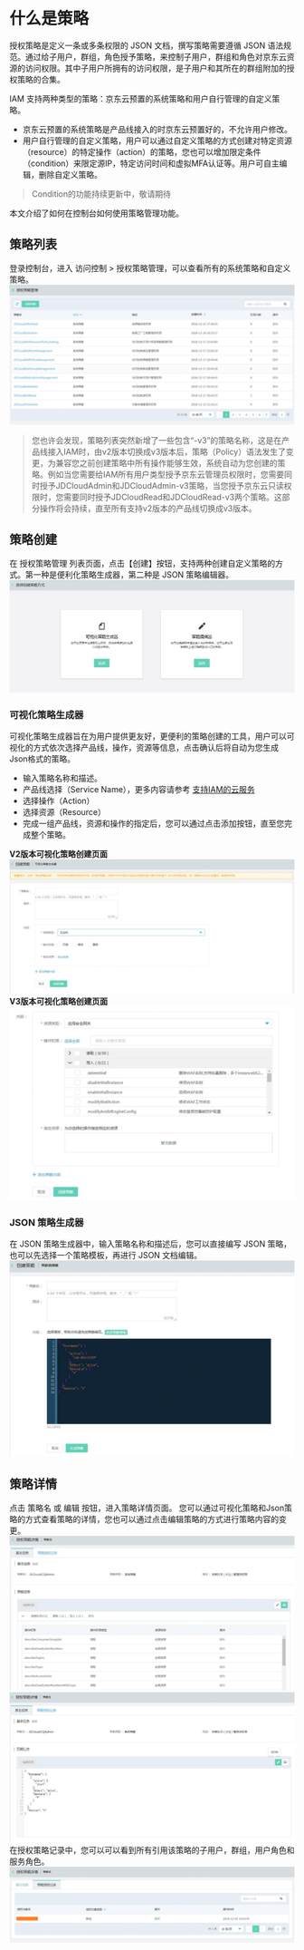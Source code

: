 # 什么是策略

授权策略是定义一条或多条权限的 JSON 文档，撰写策略需要遵循 JSON 语法规范。通过给子用户，群组，角色授予策略，来控制子用户，群组和角色对京东云资源的访问权限。其中子用户所拥有的访问权限，是子用户和其所在的群组附加的授权策略的合集。

IAM 支持两种类型的策略：京东云预置的系统策略和用户自行管理的自定义策略。

- 京东云预置的系统策略是产品线接入的时京东云预置好的，不允许用户修改。
- 用户自行管理的自定义策略，用户可以通过自定义策略的方式创建对特定资源（resource）的特定操作（action）的策略，您也可以增加限定条件（condition）来限定源IP，特定访问时间和虚拟MFA认证等。用户可自主编辑，删除自定义策略。

> Condition的功能持续更新中，敬请期待

本文介绍了如何在控制台如何使用策略管理功能。

## 策略列表

登录控制台，进入 访问控制 > 授权策略管理，可以查看所有的系统策略和自定义策略。
![策略列表](../../../../image/IAM/PolicyManagement/策略列表.jpg)

> 您也许会发现，策略列表突然新增了一些包含“-v3”的策略名称，这是在产品线接入IAM时，由v2版本切换成v3版本后，策略（Policy）语法发生了变更，为兼容您之前创建策略中所有操作能够生效，系统自动为您创建的策略。例如当您需要给IAM所有用户类型授予京东云管理员权限时，您需要同时授予JDCloudAdmin和JDCloudAdmin-v3策略，当您授予京东云只读权限时，您需要同时授予JDCloudRead和JDCloudRead-v3两个策略。这部分操作将会持续，直至所有支持v2版本的产品线切换成v3版本。

## 策略创建

在 授权策略管理 列表页面，点击【创建】按钮，支持两种创建自定义策略的方式。第一种是便利化策略生成器，第二种是 JSON 策略编辑器。
![创建策略](../../../../image/IAM/PolicyManagement/创建策略.jpg)

### 可视化策略生成器

可视化策略生成器旨在为用户提供更友好，更便利的策略创建的工具，用户可以可视化的方式依次选择产品线，操作，资源等信息，点击确认后将自动为您生成Json格式的策略。

- 输入策略名称和描述。
- 产品线选择（Service Name），更多内容请参考 [支持IAM的云服务](https://docs.jdcloud.com/cn/iam/support-services)
- 选择操作（Action）
- 选择资源（Resource）
- 完成一组产品线，资源和操作的指定后，您可以通过点击添加按钮，直至您完成整个策略。

**V2版本可视化策略创建页面**
![V2版本可视化策略创建页面](../../../../image/IAM/PolicyManagement/可视化策略创建v2.jpg)
**V3版本可视化策略创建页面**
![V3版本可视化策略创建页面](../../../../image/IAM/PolicyManagement/可视化策略创建v3.jpg)

### JSON 策略生成器

在 JSON 策略生成器中，输入策略名称和描述后，您可以直接编写 JSON 策略，也可以先选择一个策略模板，再进行 JSON 文档编辑。
![Json 选择模板](../../../../image/IAM/PolicyManagement/Json策略创建.jpg)

## 策略详情

点击 策略名 或 编辑 按钮，进入策略详情页面。
您可以通过可视化策略和Json策略的方式查看策略的详情，您也可以通过点击编辑策略的方式进行策略内容的变更。
![可视化策略详情](../../../../image/IAM/PolicyManagement/可视化策略详情.jpg)
![Json策略详情](../../../../image/IAM/PolicyManagement/Json策略详情.jpg)
在授权策略记录中，您可以可以看到所有引用该策略的子用户，群组，用户角色和服务角色。
![策略授权记录](../../../../image/IAM/PolicyManagement/策略授权记录.jpg)
